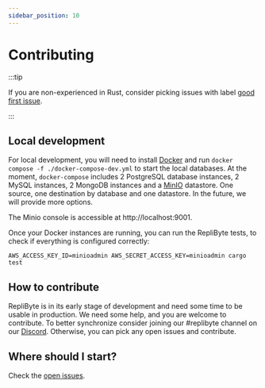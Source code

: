 ```yaml
---
sidebar_position: 10
---
```


# Contributing

:::tip

If you are non-experienced in Rust, consider picking issues with label [good first issue](https://github.com/Qovery/replibyte/issues?q=is%3Aopen+is%3Aissue+label%3A%22good+first+issue%22).

:::

## Local development

For local development, you will need to install [Docker](https://www.docker.com) and run `docker compose -f ./docker-compose-dev.yml` to
start the local databases. At the moment, `docker-compose` includes 2 PostgreSQL database instances, 2 MySQL instances, 2 MongoDB instances
and a [MinIO](https://min.io) datastore. One source, one destination by database and one datastore. In the future, we will provide more options.

The Minio console is accessible at http://localhost:9001.

Once your Docker instances are running, you can run the RepliByte tests, to check if everything is configured correctly:

```shell
AWS_ACCESS_KEY_ID=minioadmin AWS_SECRET_ACCESS_KEY=minioadmin cargo test
```

## How to contribute

RepliByte is in its early stage of development and need some time to be usable in production. We need some help, and you are welcome to
contribute. To better synchronize consider joining our #replibyte channel on our [Discord](https://discord.qovery.com). Otherwise, you can
pick any open issues and contribute.

## Where should I start?

Check the [open issues](https://github.com/Qovery/replibyte/issues). 

